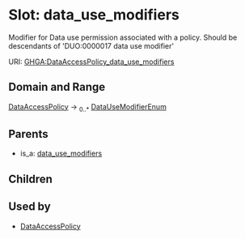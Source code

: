 
# Slot: data_use_modifiers


Modifier for Data use permission associated with a policy. Should be descendants of 'DUO:0000017 data use modifier'

URI: [GHGA:DataAccessPolicy_data_use_modifiers](https://w3id.org/GHGA/DataAccessPolicy_data_use_modifiers)


## Domain and Range

[DataAccessPolicy](DataAccessPolicy.md) &#8594;  <sub>0..\*</sub> [DataUseModifierEnum](DataUseModifierEnum.md)

## Parents

 *  is_a: [data_use_modifiers](data_use_modifiers.md)

## Children


## Used by

 * [DataAccessPolicy](DataAccessPolicy.md)
